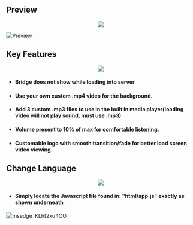 ## Preview
<div align="middle">
    <img width="auto" src="https://user-images.githubusercontent.com/91661118/154784761-d9e1a3de-3f34-47dc-afc2-0aecb6d17042.png"/>
</div>

![Preview](https://media.giphy.com/media/9uXOxGSDdZebChu28r/giphy.gif)

## Key Features
<div align="middle">
    <img width="auto" src="https://user-images.githubusercontent.com/91661118/154636617-a2ad4c09-4b60-4438-832a-ed1c505b52ea.png"/>
</div>

* #### Bridge does not show while loading into server
* #### Use your own custom .mp4 video for the background.
* #### Add 3 custom .mp3 files to use in the built in media player(loading video will not play sound, must use .mp3)
* #### Volume present to 10% of max for comfortable listening.
* #### Customable logo with smooth transition/fade for better load screen video viewing. 


## Change Language
<div align="middle">
    <img width="auto" src="https://user-images.githubusercontent.com/91661118/154641827-fd6d3ced-9d9c-43fb-9b20-440d7ff562b0.png"/>
</div>

* #### Simply locate the Javascript file found in: "html/app.js" exactly as shown underneath
![msedge_KLht2xu4CO](https://user-images.githubusercontent.com/91661118/154890941-5bc9db8f-6f15-4cb0-a7b3-1aa60a7d0824.gif)

